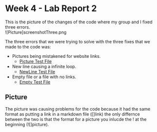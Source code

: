 # Week 4 - Lab Report 2

This is the picture of the changes of the code where my group and I fixed three errors.  
![Picture]screenshotThree.png  

The three errors that we were trying to solve with the three fixes that we made to the code was: 
* Pictures being mistakened for website links.  
    * [Picture Test File](threeTest/Picture.md)  
* New line causing a infinite loop.  
    * [NewLine Test File](threeTest/NewLineError.md)   
* Empty file or a file with no links. 
    * [Empty Test File](threeTest/Empty.md)  

## Picture 
The picture was causing problems for the code because it had the same format as putting a link in a markdown file ([]link) the only differnce between the two is that the format for a picture you inlucde the ! at the beginning (![]picture). 


